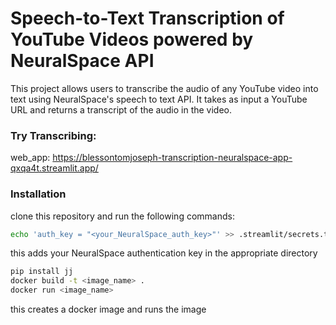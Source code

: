 # Speech-to-Text Transcription of YouTube Videos powered by NeuralSpace API

This project allows users to transcribe the audio of any YouTube video into text using NeuralSpace's speech to text API. It takes as input a YouTube URL and returns a transcript of the audio in the video.

### Try Transcribing:
web_app: https://blessontomjoseph-transcription-neuralspace-app-qxqa4t.streamlit.app/



### Installation
clone this repository and run the following commands:

```bash
echo 'auth_key = "<your_NeuralSpace_auth_key>"' >> .streamlit/secrets.toml
```

this adds your NeuralSpace authentication key in the appropriate directory


```bash
pip install jj
docker build -t <image_name> .
docker run <image_name>
```
this creates a docker image and runs the image
